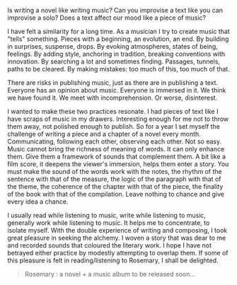 Is writing a novel like writing music? Can you improvise a text like you can
improvise a solo? Does a text affect our mood like a piece of music?

I have felt a similarity for a long time. As a musician I try to create music
that "tells" something. Pieces with a beginning, an evolution, an end. By
building in surprises, suspense, drops. By evoking atmospheres, states of being,
feelings. By adding style, anchoring in tradition, breaking conventions with
innovation. By searching a lot and sometimes finding. Passages, tunnels, paths
to be cleared. By making mistakes: too much of this, too much of that.

There are risks in publishing music, just as there are in publishing a text.
Everyone has an opinion about music. Everyone is immersed in it. We think we
have found it. We meet with incomprehension. Or worse, disinterest.

I wanted to make these two practices resonate. I had pieces of text like I have
scraps of music in my drawers. Interesting enough for me not to throw them away,
not polished enough to publish. So for a year I set myself the challenge of
writing a piece and a chapter of a novel every month. Communicating, following
each other, observing each other. Not so easy. Music cannot bring the richness
of meaning of words. It can only enhance them. Give them a framework of sounds
that complement them. A bit like a film score, it deepens the viewer's
immersion, helps them enter a story. You must make the sound of the words work
with the notes, the rhythm of the sentence with that of the measure, the logic
of the paragraph with that of the theme, the coherence of the chapter with that
of the piece, the finality of the book with that of the compilation. Leave
nothing to chance and give every idea a chance.

I usually read while listening to music, write while listening to music,
generally work while listening to music. It helps me to concentrate, to isolate
myself. With the double experience of writing and composing, I took great
pleasure in seeking the alchemy. I woven a story that was dear to me and
recorded sounds that coloured the literary work. I hope I have not betrayed
either practice by modestly attempting to overlap them. If some of this pleasure
is felt in reading/listening to Rosemary, I shall be delighted.

> Rosemary : a novel + a music album to be released soon...
